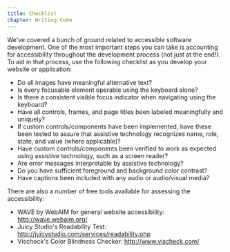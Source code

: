 ```yaml
---
title: Checklist
chapter: Writing Code
---
```

We've covered a bunch of ground related to accessible software development. One of the most important steps you can take is accounting for accessibility throughout the development process (not just at the end!). To aid in that process, use the following checklist as you develop your website or application:

- Do all images have meaningful alternative text?
- Is every focusable element operable using the keyboard alone?
- Is there a consistent visible focus indicator when navigating using the keyboard?
- Have all controls, frames, and page titles been labeled meaningfully and uniquely?
- If custom controls/components have been implemented, have these been tested to assure that assistive technology recognizes name, role, state, and value (where applicable)?
- Have custom controls/components been verified to work as expected using assistive technology, such as a screen reader?
- Are error messages interpretable by assistive technology?
- Do you have sufficient foreground and background color contrast?
- Have captions been included with any audio or audio/visual media?

There are also a number of free tools available for assessing the accessibility:

- WAVE by WebAIM for general website accessibility: http://wave.webaim.org/
- Juicy Studio's Readability Test: http://juicystudio.com/services/readability.php
- Vischeck's Color Blindness Checker: http://www.vischeck.com/
